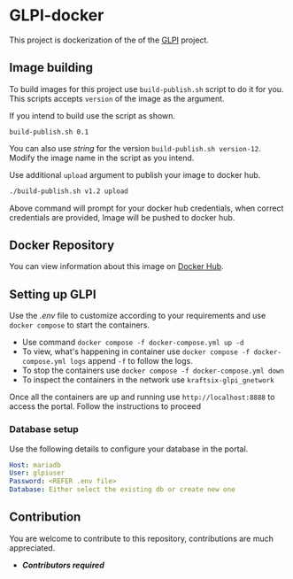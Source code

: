 # GLPI-docker

This project is dockerization of the of the [GLPI](https://glpi-project.org/) project.

## Image building

To build images for this project use `build-publish.sh` script to do it for you. This scripts accepts `version` of the image as the argument.

If you intend to build use the script as shown.

`build-publish.sh 0.1`

You can also use *string* for the version `build-publish.sh version-12`. Modify the image name in the script as you intend.

Use additional `upload` argument to publish your image to docker hub.

```bash
./build-publish.sh v1.2 upload
```
Above command will prompt for your docker hub credentials, when correct credentials are provided, Image will be pushed to docker hub.

## Docker Repository
You can view information about this image on [Docker Hub](https://hub.docker.com/r/kraftsix/glpi).

## Setting up GLPI

Use the *.env* file to customize according to your requirements and use `docker compose` to start the containers.

- Use command `docker compose -f docker-compose.yml up -d`
- To view, what's happening in container use `docker compose -f docker-compose.yml logs` append `-f` to follow the logs.
- To stop the containers use `docker compose -f docker-compose.yml down`
- To inspect the containers in the network use `kraftsix-glpi_gnetwork`

Once all the containers are up and running use `http://localhost:8888` to access the portal. Follow the instructions to proceed

### Database setup
Use the following details to configure your database in the portal.

```YAML
Host: mariadb
User: glpiuser
Password: <REFER .env file>
Database: Either select the existing db or create new one
```

## Contribution
You are welcome to contribute to this repository, contributions are much appreciated.
- ***Contributors required***